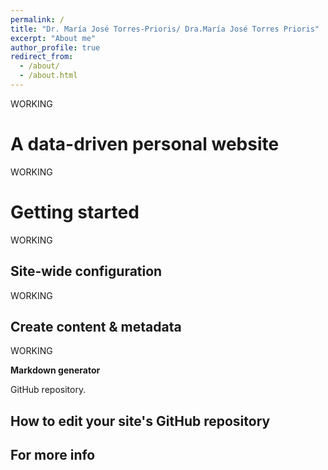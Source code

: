 ```yaml
---
permalink: /
title: "Dr. María José Torres-Prioris/ Dra.María José Torres Prioris"
excerpt: "About me"
author_profile: true
redirect_from: 
  - /about/
  - /about.html
---
```


WORKING

A data-driven personal website
======
WORKING 

Getting started
======
WORKING


Site-wide configuration
------
WORKING

Create content & metadata
------
WORKING 


**Markdown generator**

GitHub repository.

How to edit your site's GitHub repository
------


For more info
------
